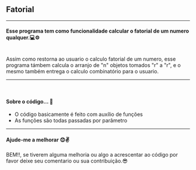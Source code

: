 ## Fatorial

---

#### Esse programa tem como funcionalidade calcular o fatorial de um numero qualquer.💻⚙
<br>
Assim como restorna ao usuario o calculo fatorial de um numero, esse programa támbem calcula o arranjo de "n" objetos tomados "r" a "r",
e o mesmo também entrega o calculo combinatório para o usuario.

---
<br>

#### Sobre o código... 💾

- O código basicamente é feito com auxílio de funções 
- As funções são todas passadas por parâmetro

---

#### Ajude-me a melhorar 😊✌

BEM!!, se tiverem alguma melhoria ou algo a acrescentar ao código por favor deixe seu comentario ou sua contribuição.😎
